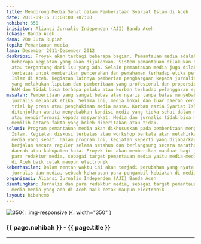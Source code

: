 ```yaml
---
title: Mendorong Media Sehat dalam Pemberitaan Syariat Islam di Aceh
date: 2011-09-16 11:08:00 +07:00
nohibah: 350
inisiator: Aliansi Jurnalis Independen (AJI) Banda Aceh
lokasi: Banda Aceh
dana: 700 Juta Rupiah
topik: Pemantauan media
lama: Desember 2011-Desember 2012
deskripsi: Proyek akan terbagi beberapa bagian. Pemantauan media adalah satu dari
  beberapa kegiatan yang akan dijalankan. Sistem pemantauan dilakukan secara berskala
  atau tergantung dari isu yang ada. Selain pemantauan media juga dilakukan diskusi
  terbatas untuk memberikan pencerahan dan pemahaman terhadap etika pemberitaan syariat
  Islam di Aceh. kegiatan lainnya pemberian penghargaan kepada jurnalis dan media
  yang melakukan liputan dan pemberitaan yang profesional dan proporsional. menghormati
  HAM dan tidak bisa terhapa pelaku atau korban terhadap pelanggaran syariat Islam
masalah: Pemberitaan yang sangat bebas atau nyaris tanpa batas menyebabkan media dan
  jurnalis melabrak etika. Selama ini, media lokal dan luar daerah cenderung menerapkan
  trial by press atau penghakiman media massa. Korban razia Syariat Islam yang lebih
  ditonjolkan wanita menyebabkan kondisi media yang tidka sehat dalam memberitakan
  atau mengirformasi kepada masyarakat. Media dan jurnalis tidak bisa memilih dan
  memilih antara fakta yang boleh diberitakan atau tidak.
solusi: Program pemantauan media akan dikhususkan pada pemberitaan mengenai Syariat
  Islam. Kegiatan diskusi terbatas atau workshop berkala akan melahirkan solusi pemberitaan
  media yang sehat. Dalam program ini, kegiatan seperti yang dijabarkan di atas akan
  berjalan secara reguler selama setahun dan berlangsung secara marathon ke tingkat
  daerah atau kabupaten kota. Proyek ini akan memberikan manfaat bagi jurnalis dan
  para redaktur media, sebagai target pemantauan media yaitu media-media yang ada
  di Aceh baik cetak maupun electronik
keberhasilan: Dalam rentan waktu ini akan terjadi perubahan yang nyata terhadap pelaku
  jurnalis dan media, sebuah keharusan para pengambil kebiakan di media.
organisasi: Aliansi Jurnalis Independen (AJI) Banda Aceh
diuntungkan: Jurnalis dan para redaktur media, sebagai target pemantauan media yaitu
  media-media yang ada di Aceh baik cetak maupun electronik
layout: hibahcmb
---
```


![350](/static/img/hibahcmb/350.png){: .img-responsive }{: width="350" }

### {{ page.nohibah }} - {{ page.title }}

---
